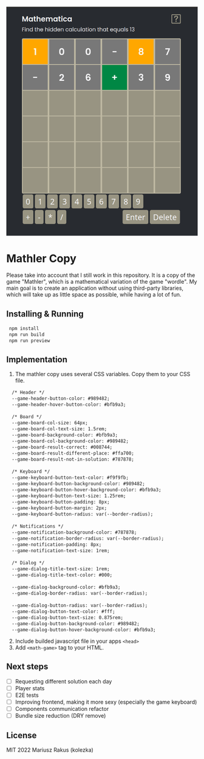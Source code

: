 ![](./screenshoots/1.png)

# Mathler Copy
Please take into account that I still work in this repository. It is a copy of the game "Mathler", which is a mathematical variation of the game "wordle". My main goal is to create an application without using third-party libraries, which will take up as little space as possible, while having a lot of fun. 

## Installing & Running
```
 npm install
 npm run build
 npm run preview
```

## Implementation

1. The mathler copy uses several CSS variables. Copy them to your CSS file.
```
  /* Header */
  --game-header-button-color: #989482;
  --game-header-hover-button-color: #bfb9a3;

  /* Board */
  --game-board-col-size: 64px;
  --game-board-col-text-size: 1.5rem;
  --game-board-background-color: #bfb9a3;
  --game-board-col-background-color: #989482;
  --game-board-result-correct: #008744;
  --game-board-result-different-place: #ffa700;
  --game-board-result-not-in-solution: #787878;

  /* Keyboard */
  --game-keyboard-button-text-color: #f9f9fb;
  --game-keyboard-button-background-color: #989482;
  --game-keyboard-button-hover-background-color: #bfb9a3;
  --game-keyboard-button-text-size: 1.25rem;
  --game-keyboard-button-padding: 8px;
  --game-keyboard-button-margin: 2px;
  --game-keyboard-button-radius: var(--border-radius);

  /* Notifications */
  --game-notification-background-color: #787878;
  --game-notification-border-radius: var(--border-radius);
  --game-notification-padding: 8px;
  --game-notification-text-size: 1rem;

  /* Dialog */
  --game-dialog-title-text-size: 1rem;
  --game-dialog-title-text-color: #000;

  --game-dialog-background-color: #bfb9a3;
  --game-dialog-border-radius: var(--border-radius);

  --game-dialog-button-radius: var(--border-radius);
  --game-dialog-button-text-color: #fff;
  --game-dialog-button-text-size: 0.875rem;
  --game-dialog-button-background-color: #989482;
  --game-dialog-button-hover-background-color: #bfb9a3;
```
2. Include builded javascript file in your apps `<head>`
3. Add `<math-game>` tag to your HTML.

## Next steps
- [ ] Requesting different solution each day
- [ ] Player stats
- [ ] E2E tests
- [ ] Improving frontend, making it more sexy (especially the game keyboard)
- [ ] Components communication refactor
- [ ] Bundle size reduction (DRY remove)

## License
MIT 2022 Mariusz Rakus (kolezka)